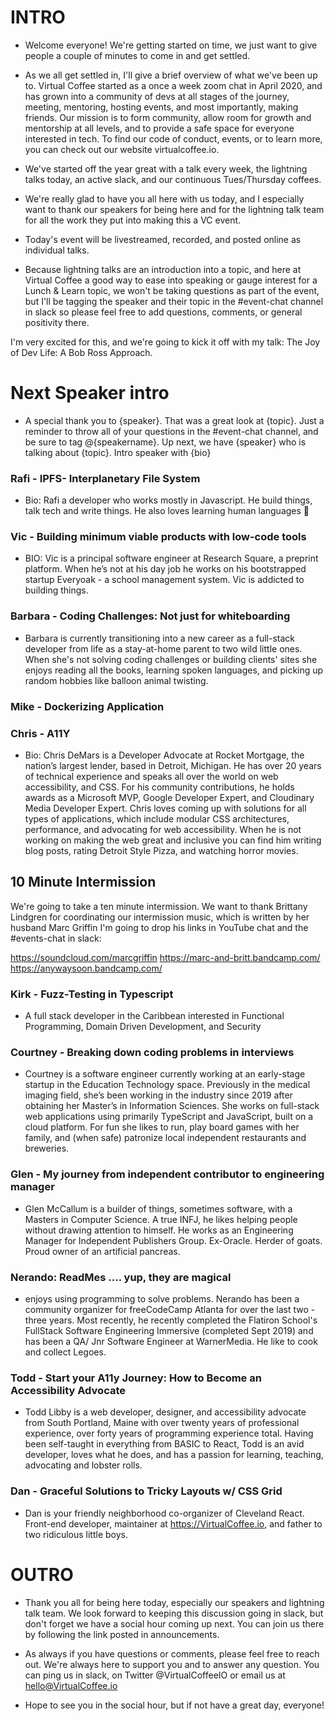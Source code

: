 # INTRO

- Welcome everyone! We're getting started on time, we just want to give people a couple of minutes to come in and get settled.

- As we all get settled in, I'll give a brief overview of what we've been up to. Virtual Coffee started as a once a week zoom chat in April 2020, and has grown into a community of devs at all stages of the journey, meeting, mentoring, hosting events, and most importantly, making friends. Our mission is to form community, allow room for growth and mentorship at all levels, and to provide a safe space for everyone interested in tech. To find our code of conduct, events, or to learn more, you can check out our website virtualcoffee.io.

- We've started off the year great with a talk every week, the lightning talks today, an active slack, and our continuous Tues/Thursday coffees.

- We're really glad to have you all here with us today, and I especially want to thank our speakers for being here and for the lightning talk team for all the work they put into making this a VC event.

- Today's event will be livestreamed, recorded, and posted online as individual talks.

- Because lightning talks are an introduction into a topic, and here at Virtual Coffee a good way to ease into speaking or gauge interest for a Lunch & Learn topic, we won't be taking questions as part of the event, but I'll be tagging the speaker and their topic in the #event-chat channel in slack so please feel free to add questions, comments, or general positivity there.

I'm very excited for this, and we're going to kick it off with my talk: The Joy of Dev Life: A Bob Ross Approach.

# Next Speaker intro

- A special thank you to {speaker}. That was a great look at {topic}. Just a reminder to throw all of your questions in the #event-chat channel, and be sure to tag @{speakername}. Up next, we have {speaker} who is talking about {topic}. Intro speaker with {bio}

### Rafi - IPFS- Interplanetary File System

- Bio: Rafi a developer who works mostly in Javascript. He build things, talk tech and write things. He also loves learning human languages 🙂

### Vic - Building minimum viable products with low-code tools

- BIO: Vic is a principal software engineer at Research Square, a preprint platform. When he’s not at his day job he works on his bootstrapped startup Everyoak - a school management system. Vic is addicted to building things.

### Barbara - Coding Challenges: Not just for whiteboarding

- Barbara is currently transitioning into a new career as a full-stack developer from life as a stay-at-home parent to two wild little ones. When she's not solving coding challenges or building clients' sites she enjoys reading all the books, learning spoken languages, and picking up random hobbies like balloon animal twisting.

### Mike - Dockerizing Application

### Chris - A11Y

- Bio: Chris DeMars is a Developer Advocate at Rocket Mortgage, the nation’s largest lender, based in Detroit, Michigan. He has over 20 years of technical experience and speaks all over the world on web accessibility, and CSS. For his community contributions, he holds awards as a Microsoft MVP, Google Developer Expert, and Cloudinary Media Developer Expert. Chris loves coming up with solutions for all types of applications, which include modular CSS architectures, performance, and advocating for web accessibility. When he is not working on making the web great and inclusive you can find him writing blog posts, rating Detroit Style Pizza, and watching horror movies.

## 10 Minute Intermission

We're going to take a ten minute intermission. We want to thank Brittany Lindgren for coordinating our intermission music, which is written by her husband Marc Griffin I'm going to drop his links in YouTube chat and the #events-chat in slack:

https://soundcloud.com/marcgriffin
https://marc-and-britt.bandcamp.com/
https://anywaysoon.bandcamp.com/

### Kirk - Fuzz-Testing in Typescript

- A full stack developer in the Caribbean interested in Functional Programming, Domain Driven Development, and Security

### Courtney - Breaking down coding problems in interviews

- Courtney is a software engineer currently working at an early-stage startup in the Education Technology space. Previously in the medical imaging field, she’s been working in the industry since 2019 after obtaining her Master’s in Information Sciences. She works on full-stack web applications using primarily TypeScript and JavaScript, built on a cloud platform. For fun she likes to run, play board games with her family, and (when safe) patronize local independent restaurants and breweries.

### Glen - My journey from independent contributor to engineering manager

- Glen McCallum is a builder of things, sometimes software, with a Masters in Computer Science. A true INFJ, he likes helping people without drawing attention to himself. He works as an Engineering Manager for Independent Publishers Group. Ex-Oracle. Herder of goats. Proud owner of an artificial pancreas.

### Nerando: ReadMes .... yup, they are magical

- enjoys using programming to solve problems. Nerando has been a community organizer for freeCodeCamp Atlanta for over the last two - three years. Most recently, he recently completed the Flatiron School's FullStack Software Engineering Immersive (completed Sept 2019) and has been a QA/ Jnr Software Engineer at WarnerMedia. He like to cook and collect Legoes.

### Todd - Start your A11y Journey: How to Become an Accessibility Advocate

- Todd Libby is a web developer, designer, and accessibility advocate from South Portland, Maine with over twenty years of professional experience, over forty years of programming experience total. Having been self-taught in everything from BASIC to React, Todd is an avid developer, loves what he does, and has a passion for learning, teaching, advocating and lobster rolls.

### Dan - Graceful Solutions to Tricky Layouts w/ CSS Grid

- Dan is your friendly neighborhood co-organizer of Cleveland React. Front-end developer, maintainer at https://VirtualCoffee.io, and father to two ridiculous little boys.

# OUTRO

- Thank you all for being here today, especially our speakers and lightning talk team. We look forward to keeping this discussion going in slack, but don't forget we have a social hour coming up next. You can join us there by following the link posted in announcements.

- As always if you have questions or comments, please feel free to reach out. We're always here to support you and to answer any question. You can ping us in slack, on Twitter @VirtualCoffeeIO or email us at hello@VirtualCoffee.io

- Hope to see you in the social hour, but if not have a great day, everyone!
